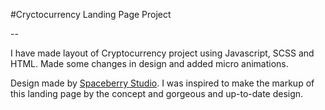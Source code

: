 #Cryctocurrency Landing Page Project

--

I have made layout of Cryptocurrency project using Javascript, SCSS and HTML. Made some changes in design and added micro animations.


Design made by [Spaceberry Studio](https://spaceberry.studio). I was inspired to make the markup of this landing page by the concept and gorgeous and up-to-date design.
